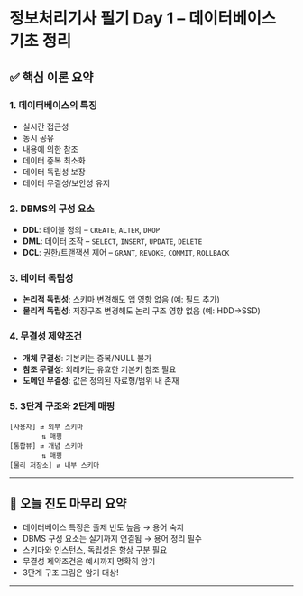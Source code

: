 # 정보처리기사 필기 Day 1 – 데이터베이스 기초 정리

## ✅ 핵심 이론 요약

### 1. 데이터베이스의 특징
- 실시간 접근성
- 동시 공유
- 내용에 의한 참조
- 데이터 중복 최소화
- 데이터 독립성 보장
- 데이터 무결성/보안성 유지

### 2. DBMS의 구성 요소
- **DDL**: 테이블 정의 – `CREATE`, `ALTER`, `DROP`
- **DML**: 데이터 조작 – `SELECT`, `INSERT`, `UPDATE`, `DELETE`
- **DCL**: 권한/트랜잭션 제어 – `GRANT`, `REVOKE`, `COMMIT`, `ROLLBACK`

### 3. 데이터 독립성
- **논리적 독립성**: 스키마 변경해도 앱 영향 없음 (예: 필드 추가)
- **물리적 독립성**: 저장구조 변경해도 논리 구조 영향 없음 (예: HDD→SSD)

### 4. 무결성 제약조건
- **개체 무결성**: 기본키는 중복/NULL 불가
- **참조 무결성**: 외래키는 유효한 기본키 참조 필요
- **도메인 무결성**: 값은 정의된 자료형/범위 내 존재

### 5. 3단계 구조와 2단계 매핑
```
[사용자] ⇄ 외부 스키마  
        ⇅ 매핑  
[통합뷰] ⇄ 개념 스키마  
        ⇅ 매핑  
[물리 저장소] ⇄ 내부 스키마
```

---

## 🧠 오늘 진도 마무리 요약

- 데이터베이스 특징은 출제 빈도 높음 → 용어 숙지
- DBMS 구성 요소는 실기까지 연결됨 → 용어 정리 필수
- 스키마와 인스턴스, 독립성은 항상 구분 필요
- 무결성 제약조건은 예시까지 명확히 암기
- 3단계 구조 그림은 암기 대상!

---